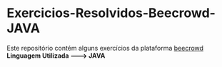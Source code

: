 # Exercicios-Resolvidos-Beecrowd-JAVA
Este repositório contém alguns exercícios da plataforma [beecrowd](https://www.beecrowd.com.br/)
**Linguagem Utilizada ---> JAVA**


 
